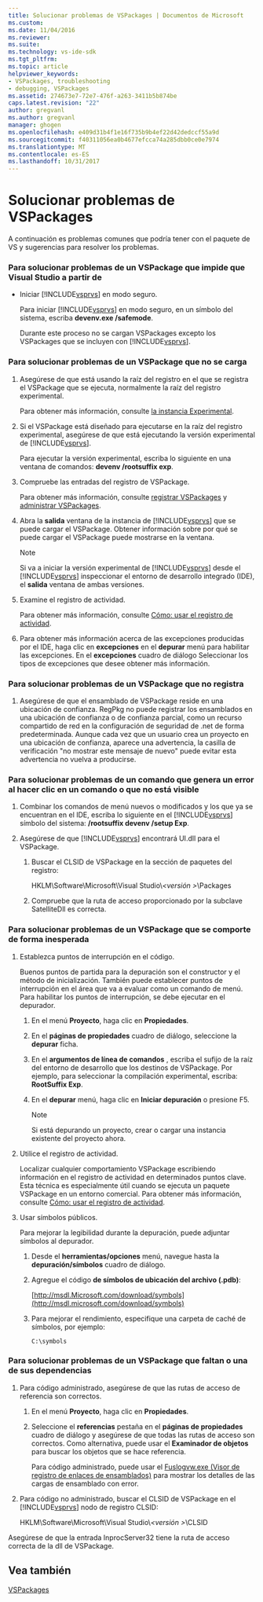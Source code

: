 ```yaml
---
title: Solucionar problemas de VSPackages | Documentos de Microsoft
ms.custom: 
ms.date: 11/04/2016
ms.reviewer: 
ms.suite: 
ms.technology: vs-ide-sdk
ms.tgt_pltfrm: 
ms.topic: article
helpviewer_keywords:
- VSPackages, troubleshooting
- debugging, VSPackages
ms.assetid: 274673e7-72e7-476f-a263-3411b5b874be
caps.latest.revision: "22"
author: gregvanl
ms.author: gregvanl
manager: ghogen
ms.openlocfilehash: e409d31b4f1e16f735b9b4ef22d42dedccf55a9d
ms.sourcegitcommit: f40311056ea0b4677efcca74a285dbb0ce0e7974
ms.translationtype: MT
ms.contentlocale: es-ES
ms.lasthandoff: 10/31/2017
---
```

# <a name="troubleshooting-vspackages"></a>Solucionar problemas de VSPackages
A continuación es problemas comunes que podría tener con el paquete de VS y sugerencias para resolver los problemas.  
  
### <a name="to-troubleshoot-a-vspackage-that-keeps-visual-studio-from-starting"></a>Para solucionar problemas de un VSPackage que impide que Visual Studio a partir de  
  
-   Iniciar [!INCLUDE[vsprvs](../code-quality/includes/vsprvs_md.md)] en modo seguro.  
  
     Para iniciar [!INCLUDE[vsprvs](../code-quality/includes/vsprvs_md.md)] en modo seguro, en un símbolo del sistema, escriba **devenv.exe /safemode**.  
  
     Durante este proceso no se cargan VSPackages excepto los VSPackages que se incluyen con [!INCLUDE[vsprvs](../code-quality/includes/vsprvs_md.md)].  
  
### <a name="to-troubleshoot-a-vspackage-that-does-not-load"></a>Para solucionar problemas de un VSPackage que no se carga  
  
1.  Asegúrese de que está usando la raíz del registro en el que se registra el VSPackage que se ejecuta, normalmente la raíz del registro experimental.  
  
     Para obtener más información, consulte [la instancia Experimental](../extensibility/the-experimental-instance.md).  
  
2.  Si el VSPackage está diseñado para ejecutarse en la raíz del registro experimental, asegúrese de que está ejecutando la versión experimental de [!INCLUDE[vsprvs](../code-quality/includes/vsprvs_md.md)].  
  
     Para ejecutar la versión experimental, escriba lo siguiente en una ventana de comandos: **devenv /rootsuffix exp**.  
  
3.  Compruebe las entradas del registro de VSPackage.  
  
     Para obtener más información, consulte [registrar VSPackages](http://msdn.microsoft.com/en-us/31e6050f-1457-4849-944a-a3c36b76f3dd) y [administrar VSPackages](../extensibility/managing-vspackages.md).  
  
4.  Abra la **salida** ventana de la instancia de [!INCLUDE[vsprvs](../code-quality/includes/vsprvs_md.md)] que se puede cargar el VSPackage. Obtener información sobre por qué se puede cargar el VSPackage puede mostrarse en la ventana.  
  
    > [!NOTE]
    >  Si va a iniciar la versión experimental de [!INCLUDE[vsprvs](../code-quality/includes/vsprvs_md.md)] desde el [!INCLUDE[vsprvs](../code-quality/includes/vsprvs_md.md)] inspeccionar el entorno de desarrollo integrado (IDE), el **salida** ventana de ambas versiones.  
  
5.  Examine el registro de actividad.  
  
     Para obtener más información, consulte [Cómo: usar el registro de actividad](../extensibility/how-to-use-the-activity-log.md).  
  
6.  Para obtener más información acerca de las excepciones producidas por el IDE, haga clic en **excepciones** en el **depurar** menú para habilitar las excepciones. En el **excepciones** cuadro de diálogo Seleccionar los tipos de excepciones que desee obtener más información.  
  
### <a name="to-troubleshoot-a-vspackage-that-does-not-register"></a>Para solucionar problemas de un VSPackage que no registra  
  
1.  Asegúrese de que el ensamblado de VSPackage reside en una ubicación de confianza. RegPkg no puede registrar los ensamblados en una ubicación de confianza o de confianza parcial, como un recurso compartido de red en la configuración de seguridad de .net de forma predeterminada. Aunque cada vez que un usuario crea un proyecto en una ubicación de confianza, aparece una advertencia, la casilla de verificación "no mostrar este mensaje de nuevo" puede evitar esta advertencia no vuelva a producirse.  
  
### <a name="to-troubleshoot-a-command-that-is-not-visible-or-that-generates-an-error-when-you-click-a-command"></a>Para solucionar problemas de un comando que genera un error al hacer clic en un comando o que no está visible  
  
1.  Combinar los comandos de menú nuevos o modificados y los que ya se encuentran en el IDE, escriba lo siguiente en el [!INCLUDE[vsprvs](../code-quality/includes/vsprvs_md.md)] símbolo del sistema: **/rootsuffix devenv /setup Exp**.  
  
2.  Asegúrese de que [!INCLUDE[vsprvs](../code-quality/includes/vsprvs_md.md)] encontrará UI.dll para el VSPackage.  
  
    1.  Buscar el CLSID de VSPackage en la sección de paquetes del registro:  
  
         HKLM\Software\Microsoft\Visual Studio\\*\<versión >*\Packages  
  
    2.  Compruebe que la ruta de acceso proporcionado por la subclave SatelliteDll es correcta.  
  
### <a name="to-troubleshoot-a-vspackage-that-behaves-unexpectedly"></a>Para solucionar problemas de un VSPackage que se comporte de forma inesperada  
  
1.  Establezca puntos de interrupción en el código.  
  
     Buenos puntos de partida para la depuración son el constructor y el método de inicialización. También puede establecer puntos de interrupción en el área que va a evaluar como un comando de menú. Para habilitar los puntos de interrupción, se debe ejecutar en el depurador.  
  
    1.  En el menú **Proyecto**, haga clic en **Propiedades**.  
  
    2.  En el **páginas de propiedades** cuadro de diálogo, seleccione la **depurar** ficha.  
  
    3.  En el **argumentos de línea de comandos** , escriba el sufijo de la raíz del entorno de desarrollo que los destinos de VSPackage. Por ejemplo, para seleccionar la compilación experimental, escriba: **RootSuffix Exp**.  
  
    4.  En el **depurar** menú, haga clic en **Iniciar depuración** o presione F5.  
  
        > [!NOTE]
        >  Si está depurando un proyecto, crear o cargar una instancia existente del proyecto ahora.  
  
2.  Utilice el registro de actividad.  
  
     Localizar cualquier comportamiento VSPackage escribiendo información en el registro de actividad en determinados puntos clave. Esta técnica es especialmente útil cuando se ejecuta un paquete VSPackage en un entorno comercial. Para obtener más información, consulte [Cómo: usar el registro de actividad](../extensibility/how-to-use-the-activity-log.md).  
  
3.  Usar símbolos públicos.  
  
     Para mejorar la legibilidad durante la depuración, puede adjuntar símbolos al depurador.  
  
    1.  Desde el **herramientas/opciones** menú, navegue hasta la **depuración/símbolos** cuadro de diálogo.  
  
    2.  Agregue el código **de símbolos de ubicación del archivo (.pdb)**:  
  
         [http://msdl.Microsoft.com/download/symbols](http://msdl.microsoft.com/download/symbols)  
  
    3.  Para mejorar el rendimiento, especifique una carpeta de caché de símbolos, por ejemplo:  
  
        ```  
        C:\symbols  
        ```  
  
### <a name="to-troubleshoot-a-missing-vspackage-or-one-of-its-dependencies"></a>Para solucionar problemas de un VSPackage que faltan o una de sus dependencias  
  
1.  Para código administrado, asegúrese de que las rutas de acceso de referencia son correctos.  
  
    1.  En el menú **Proyecto**, haga clic en **Propiedades**.  
  
    2.  Seleccione el **referencias** pestaña en el **páginas de propiedades** cuadro de diálogo y asegúrese de que todas las rutas de acceso son correctos. Como alternativa, puede usar el **Examinador de objetos** para buscar los objetos que se hace referencia.  
  
         Para código administrado, puede usar el [Fuslogvw.exe (Visor de registro de enlaces de ensamblados)](/dotnet/framework/tools/fuslogvw-exe-assembly-binding-log-viewer) para mostrar los detalles de las cargas de ensamblado con error.  
  
2.  Para código no administrado, buscar el CLSID de VSPackage en el [!INCLUDE[vsprvs](../code-quality/includes/vsprvs_md.md)] nodo de registro CLSID:  
  
     HKLM\Software\Microsoft\Visual Studio\\*\<versión >*\CLSID  
  
 Asegúrese de que la entrada InprocServer32 tiene la ruta de acceso correcta de la dll de VSPackage.  
  
## <a name="see-also"></a>Vea también  
 [VSPackages](../extensibility/internals/vspackages.md)
